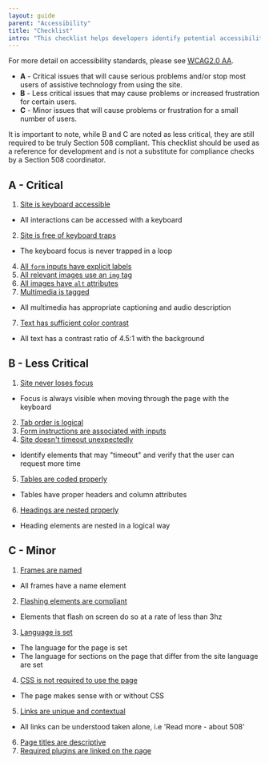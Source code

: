 ```yaml
---
layout: guide
parent: "Accessibility"
title: "Checklist"
intro: "This checklist helps developers identify potential accessibility issues affecting their websites or applications. It's divided into three sections of decreasing importance: <strong>A</strong>, <strong>B</strong>, and <strong>C</strong>. For workflow priority based on issue severity, please check and address these issues in the order in which they appear."
---
```



For more detail on accessibility standards, please see [WCAG2.0 AA](https://www.w3.org/TR/WCAG20/).

 * **A** - Critical issues that will cause serious problems and/or stop most users of assistive technology from using the site.
 * **B** - Less critical issues that may cause problems or increased frustration for certain users.
 * **C** - Minor issues that will cause problems or frustration for a small number of users.

It is important to note, while B and C are noted as less critical, they are still required to be truly Section 508 compliant. This checklist should be used as a reference for development and is not a substitute for compliance checks by a Section 508 coordinator.

##  A - Critical

1. [Site is keyboard accessible](keyboard)
 * All interactions can be accessed with a keyboard
2. [Site is free of keyboard traps](keyboard)
 * The keyboard focus is never trapped in a loop
4. [All `form` inputs have explicit labels](forms)
6. [All relevant images use an `img` tag](images)
5. [All images have `alt` attributes](images)
6. [Multimedia is tagged](multimedia)
 * All multimedia has appropriate captioning and audio description
7. [Text has sufficient color contrast](color)
 * All text has a contrast ratio of 4.5:1 with the background

## B - Less Critical

1. [Site never loses focus](keyboard)
 * Focus is always visible when moving through the page with the keyboard
2. [Tab order is logical](keyboard)
3. [Form instructions are associated with inputs](forms)
4. [Site doesn't timeout unexpectedly](timeouts)
 * Identify elements that may "timeout" and verify that the user can request more time
5. [Tables are coded properly](tables)
 * Tables have proper headers and column attributes
6. [Headings are nested properly](headings)
 * Heading elements are nested in a logical way

## C - Minor
1. [Frames are named](frames)
 * All frames have a name element
2. [Flashing elements are compliant](flashing)
 * Elements that flash on screen do so at a rate of less than 3hz
3. [Language is set](properties)
 * The language for the page is set
 * The language for sections on the page that differ from the site language are set
4. [CSS is not required to use the page](css)
 * The page makes sense with or without CSS
5. [Links are unique and contextual](links)
 * All links can be understood taken alone, i.e 'Read more - about 508'
6. [Page titles are descriptive](page-titles)
7. [Required plugins are linked on the page](plugins)
